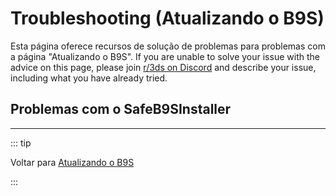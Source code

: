 # Troubleshooting (Atualizando o B9S)

Esta página oferece recursos de solução de problemas para problemas com a página "Atualizando o B9S". If you are unable to solve your issue with the advice on this page, please join [r/3ds on Discord](https://discord.gg/3ds) and describe your issue, including what you have already tried.

## Problemas com o SafeB9SInstaller

<!--@include: ./_include/troubleshooting-sb9si-firm.md -->

<!--@include: ./_include/troubleshooting-sb9si-common.md -->

<!--@include: ./_include/troubleshooting-get-help-common.md -->

---

::: tip

Voltar para [Atualizando o B9S](updating-b9s)

:::

<!--@include: ./_include/troubleshooting-return.md -->
